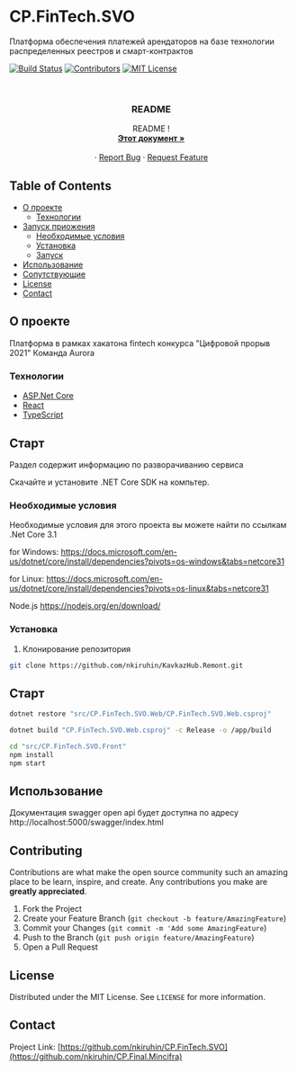 # CP.FinTech.SVO
Платформа обеспечения платежей арендаторов на базе технологии распределенных реестров и смарт-контрактов
<!--
*** Thanks for checking out this README Template. If you have a suggestion that would
*** make this better please fork the repo and create a pull request or simple open
*** an issue with the tag "enhancement".
*** Thanks again! Now go create something AMAZING! :D
-->





<!-- PROJECT SHIELDS -->
[![Build Status][build-shield]]()
[![Contributors][contributors-shield]]()
[![MIT License][license-shield]][license-url]



<!-- PROJECT LOGO -->
<br />


<h3 align="center">README</h3>

  <p align="center">
    README !
    <br />
    <a href="https://github.com/nkiruhin/CP.FinTech.SVO/blob/master/README.md"><strong>Этот документ »</strong></a>
    <br />
    <br />
    <!--<a href="https://github.com/othneildrew/Best-README-Template">View Demo</a>-->
    ·
    <a href="https://github.com/nkiruhin/CP.FinTech.SVO/issues">Report Bug</a>
    ·
    <a href="https://github.com/nkiruhin/CP.FinTech.SVO/issues">Request Feature</a>
  </p>
</p>



<!-- TABLE OF CONTENTS -->
## Table of Contents

* [О проекте](#about-the-project)
    * [Технологии](#built-with)
* [Запуск приожения](#getting-started)
    * [Необходимые условия](#prerequisites)
    * [Установка](#installation)
    * [Запуск](#start)
* [Использование](#usage)
* [Сопутствующие](#contributing)
* [License](#license)
* [Contact](#contact)



<!-- ABOUT THE PROJECT -->
## О проекте
Платформа в рамках хакатона fintech конкурса "Цифровой прорыв 2021"
Команда Aurora

### Технологии

* [ASP.Net Core](https://github.com/dotnet/core)
* [React](https://reactjs.org/)
* [TypeScript](https://www.typescriptlang.org/)



<!-- GETTING STARTED -->
## Старт

Раздел содержит информацию по разворачиванию сервиса
<p>
Скачайте и установите .NET Core SDK на компьтер.
<p>

### Необходимые условия

Необходимые условия для этого проекта вы можете найти по ссылкам
.Net Core 3.1

for Windows:
https://docs.microsoft.com/en-us/dotnet/core/install/dependencies?pivots=os-windows&tabs=netcore31

for Linux:
https://docs.microsoft.com/en-us/dotnet/core/install/dependencies?pivots=os-linux&tabs=netcore31

Node.js
https://nodejs.org/en/download/


### Установка

1. Клонирование репозитория
```sh
git clone https://github.com/nkiruhin/KavkazHub.Remont.git
```


## Старт

```sh
dotnet restore "src/CP.FinTech.SVO.Web/CP.FinTech.SVO.Web.csproj"
```
```sh
dotnet build "CP.FinTech.SVO.Web.csproj" -c Release -o /app/build
```
```sh
cd "src/CP.FinTech.SVO.Front"
npm install
npm start
```

<!-- USAGE EXAMPLES -->
## Использование


Документация swagger open api будет доступна по адресу http://localhost:5000/swagger/index.html



<!-- CONTRIBUTING -->
## Contributing

Contributions are what make the open source community such an amazing place to be learn, inspire, and create. Any contributions you make are **greatly appreciated**.

1. Fork the Project
2. Create your Feature Branch (`git checkout -b feature/AmazingFeature`)
3. Commit your Changes (`git commit -m 'Add some AmazingFeature`)
4. Push to the Branch (`git push origin feature/AmazingFeature`)
5. Open a Pull Request



<!-- LICENSE -->
## License

Distributed under the MIT License. See `LICENSE` for more information.



<!-- CONTACT -->
## Contact


Project Link: [https://github.com/nkiruhin/CP.FinTech.SVO](https://github.com/nkiruhin/CP.Final.Mincifra)









<!-- MARKDOWN LINKS & IMAGES -->
[build-shield]: https://img.shields.io/badge/build-passing-brightgreen.svg?style=flat-square
[contributors-shield]: https://img.shields.io/badge/contributors-1-orange.svg?style=flat-square
[license-shield]: https://img.shields.io/badge/license-MIT-blue.svg?style=flat-square
[license-url]: https://choosealicense.com/licenses/mit
[linkedin-shield]: https://img.shields.io/badge/-LinkedIn-black.svg?style=flat-square&logo=linkedin&colorB=555
[linkedin-url]: https://linkedin.com/in/othneildrew
[product-screenshot]: https://raw.githubusercontent.com/othneildrew/Best-README-Template/master/screenshot.png

